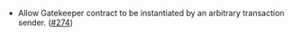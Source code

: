 - Allow Gatekeeper contract to be instantiated by an arbitrary transaction sender.
  ([\#274](https://github.com/informalsystems/hydro/pull/274))